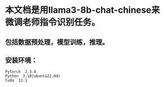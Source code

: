 # 本文档是用llama3-8b-chat-chinese来微调老师指令识别任务。

## 包括数据预处理，模型训练，推理。

## 安装环境：
    PyTorch  2.3.0
    Python  3.10(ubuntu22.04)
    Cuda  12.1
